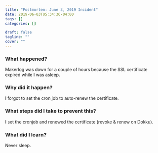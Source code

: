 ```yaml
---
title: "Postmortem: June 3, 2019 Incident"
date: 2019-06-03T05:34:36-04:00
tags: []
categories: []

draft: false
tagline: ""
cover: ""
---
```


### What happened?
Makerlog was down for a couple of hours because the SSL certificate expired while I was asleep.

### Why did it happen?
I forgot to set the cron job to auto-renew the certificate.

### What steps did I take to prevent this?
I set the cronjob and renewed the certificate (revoke & renew on Dokku).

### What did I learn?
Never sleep.

